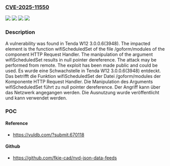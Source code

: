 ### [CVE-2025-11550](https://cve.mitre.org/cgi-bin/cvename.cgi?name=CVE-2025-11550)
![](https://img.shields.io/static/v1?label=Product&message=W12&color=blue)
![](https://img.shields.io/static/v1?label=Version&message=3.0.0.6(3948)%20&color=brightgreen)
![](https://img.shields.io/static/v1?label=Vulnerability&message=Denial%20of%20Service&color=brightgreen)
![](https://img.shields.io/static/v1?label=Vulnerability&message=NULL%20Pointer%20Dereference&color=brightgreen)

### Description

A vulnerability was found in Tenda W12 3.0.0.6(3948). The impacted element is the function wifiScheduledSet of the file /goform/modules of the component HTTP Request Handler. The manipulation of the argument wifiScheduledSet results in null pointer dereference. The attack may be performed from remote. The exploit has been made public and could be used.
Es wurde eine Schwachstelle in Tenda W12 3.0.0.6(3948) entdeckt. Das betrifft die Funktion wifiScheduledSet der Datei /goform/modules der Komponente HTTP Request Handler. Die Manipulation des Arguments wifiScheduledSet führt zu null pointer dereference. Der Angriff kann über das Netzwerk angegangen werden. Die Ausnutzung wurde veröffentlicht und kann verwendet werden.

### POC

#### Reference
- https://vuldb.com/?submit.670118

#### Github
- https://github.com/fkie-cad/nvd-json-data-feeds


